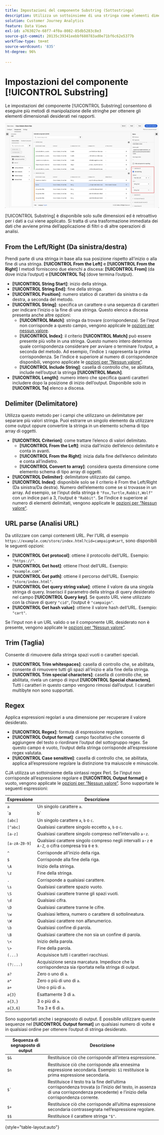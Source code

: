 ```yaml
---
title: Impostazioni del componente Substring (Sottostringa)
description: Utilizza un sottoinsieme di una stringa come elementi dimensionali.
solution: Customer Journey Analytics
feature: Data Views
exl-id: a763027e-68f7-4f0a-8082-85db5283c8e3
source-git-commit: 20135c39341eebbf680783ad0e71bf6c62e5377b
workflow-type: tm+mt
source-wordcount: '835'
ht-degree: 96%

---
```


# Impostazioni del componente [!UICONTROL Substring]

Le impostazioni del componente [!UICONTROL Substring] consentono di eseguire più metodi di manipolazione delle stringhe per ottenere gli elementi dimensionali desiderati nei rapporti.

![Impostazioni Substring (Sottostringa)](../assets/substring-settings.png)

[!UICONTROL Substring] è disponibile solo sulle dimensioni ed è retroattivo per i dati a cui viene applicato. Si tratta di una trasformazione immediata dei dati che avviene prima dell’applicazione di filtri o di altre operazioni di analisi.

## From the Left/Right (Da sinistra/destra)

Prendi parte di una stringa in base alla sua posizione rispetto all’inizio o alla fine di una stringa. **[!UICONTROL From the Left]** e **[!UICONTROL From the Right]** I metodi forniscono due elenchi a discesa: **[!UICONTROL From]** (da dove inizia l’output) e **[!UICONTROL To]** (dove termina l’output).

* **[!UICONTROL String Start]**: inizio della stringa.
* **[!UICONTROL String End]**: fine della stringa.
* **[!UICONTROL Position]**: numero statico di caratteri da sinistra o da destra, a seconda del metodo.
* **[!UICONTROL String]**: specifica un carattere o una sequenza di caratteri per indicare l’inizio o la fine di una stringa. Questo elenco a discesa presenta anche altre opzioni:
   * **[!UICONTROL Match]**: stringa da trovare (corrispondenza). Se l’input non corrisponde a questo campo, vengono applicale le [opzioni per nessun valore](no-value-options.md).
   * **[!UICONTROL Index]**: il criterio **[!UICONTROL Match]** può essere presente più volte in una stringa. Questo numero intero determina quale corrispondenza considerare per avviare o terminare l’output, a seconda del metodo. Ad esempio, l’indice `1` rappresenta la prima corrispondenza. Se l’indice è superiore al numero di corrispondenze disponibili, vengono applicate le [opzioni per “Nessun valore”](no-value-options.md).
   * **[!UICONTROL Include String]**: casella di controllo che, se abilitata, include nell’output la stringa **[!UICONTROL Match]**.
* **[!UICONTROL Length]**: numero intero che specifica quanti caratteri includere dopo la posizione di inizio dell’output. Disponibile solo in **[!UICONTROL To]** elenco a discesa.

## Delimiter (Delimitatore)

Utilizza questo metodo per i campi che utilizzano un delimitatore per separare più valori stringa. Puoi estrarre un singolo elemento da utilizzare come output oppure convertire la stringa in un elemento schema di tipo array di oggetti.

* **[!UICONTROL Criterion]**: come trattare l’elenco di valori delimitato.
   * **[!UICONTROL From the Left]**: inizia dall’inizio dell’elenco delimitato e conta in avanti.
   * **[!UICONTROL From the Right]**: inizia dalla fine dell’elenco delimitato e conta all’indietro.
   * **[!UICONTROL Convert to array]**: considera questa dimensione come elemento schema di tipo array di oggetti.
* **[!UICONTROL Delimiter]**: delimitatore utilizzato dal campo.
* **[!UICONTROL Index]**: disponibile solo se il criterio è From the Left/Right (Da sinistra/Da destra). Numero dell’elemento come se si trovasse in un array. Ad esempio, se l’input della stringa è `"Fox,Turtle,Rabbit,Wolf"` con un indice pari a 3, l’output è `"Rabbit"`. Se l’indice è superiore al numero di elementi delimitati, vengono applicate le [opzioni per “Nessun valore”](no-value-options.md).

## URL parse (Analisi URL)

Da utilizzare con campi contenenti URL. Per l’URL di esempio `https://example.com/store/index.html?cid=campaign#cart`, sono disponibili le seguenti opzioni:

* **[!UICONTROL Get protocol]**: ottiene il protocollo dell’URL. Esempio: `"https://"`.
* **[!UICONTROL Get host]**: ottiene l’host dell’URL. Esempio: `"example.com"`.
* **[!UICONTROL Get path]**: ottiene il percorso dell’URL. Esempio: `"store/index.html"`.
* **[!UICONTROL Get query string value]**: ottiene il valore da una singola stringa di query. Inserisci il parametro della stringa di query desiderato nel campo **[!UICONTROL Query key]**. Se questo URL viene utilizzato con la chiave di query `"cid"`, l’output è `"campaign"`.
* **[!UICONTROL Get hash value]**: ottiene il valore hash dell’URL. Esempio: `"cart"`.

Se l’input non è un URL valido o se il componente URL desiderato non è presente, vengono applicate le [opzioni per “Nessun valore”](no-value-options.md).

## Trim (Taglia)

Consente di rimuovere dalla stringa spazi vuoti o caratteri speciali.

* **[!UICONTROL Trim whitespaces]**: casella di controllo che, se abilitata, consente di rimuovere tutti gli spazi all’inizio e alla fine della stringa.
* **[!UICONTROL Trim special characters]**: casella di controllo che, se abilitata, rivela un campo di input **[!UICONTROL Special characters]**. Tutti i caratteri in questo campo vengono rimossi dall’output. I caratteri multibyte non sono supportati.

## Regex

Applica espressioni regolari a una dimensione per recuperare il valore desiderato.

* **[!UICONTROL Regex]**: formula di espressione regolare.
* **[!UICONTROL Output format]**: campo facoltativo che consente di aggiungere del testo o riordinare l’output del sottogruppo regex. Se questo campo è vuoto, l’output della stringa corrisponde all’espressione regex valutata.
* **[!UICONTROL Case sensitive]**: casella di controllo che, se abilitata, applica all’espressione regolare la distinzione tra maiuscole e minuscole.

CJA utilizza un sottoinsieme della sintassi regex Perl. Se l’input non corrisponde all’espressione regolare e **[!UICONTROL Output format]** è vuoto, vengono applicate le [opzioni per “Nessun valore”](no-value-options.md). Sono supportate le seguenti espressioni:

| Espressione | Descrizione |
| --- | --- |
| `a` | Un singolo carattere `a`. |
| `a|b` | Un singolo carattere `a` o `b`. |
| `[abc]` | Un singolo carattere `a`, `b` o `c`. |
| `[^abc]` | Qualsiasi carattere singolo eccetto `a`, `b` o `c`. |
| `[a-z]` | Qualsiasi carattere singolo compreso nell’intervallo `a`-`z`. |
| `[a-zA-Z0-9]` | Qualsiasi carattere singolo compreso negli intervalli `a`-`z` e `A`-`Z`, o cifra compresa tra `0` e `9`. |
| `^` | Corrisponde all’inizio della riga. |
| `$` | Corrisponde alla fine della riga. |
| `\A` | Inizio della stringa. |
| `\z` | Fine della stringa. |
| `.` | Corrisponde a qualsiasi carattere. |
| `\s` | Qualsiasi carattere spazio vuoto. |
| `\S` | Qualsiasi carattere tranne gli spazi vuoti. |
| `\d` | Qualsiasi cifra. |
| `\D` | Qualsiasi carattere tranne le cifre. |
| `\w` | Qualsiasi lettera, numero o carattere di sottolineatura. |
| `\W` | Qualsiasi carattere non alfanumerico. |
| `\b` | Qualsiasi confine di parola. |
| `\B` | Qualsiasi carattere che non sia un confine di parola. |
| `\<` | Inizio della parola. |
| `\>` | Fine della parola. |
| `(...)` | Acquisisce tutti i caratteri racchiusi. |
| `(?:...)` | Acquisizione senza marcatura. Impedisce che la corrispondenza sia riportata nella stringa di output. |
| `a?` | Zero o uno di `a`. |
| `a*` | Zero o più di uno di `a`. |
| `a+` | Uno o più di `a`. |
| `a{3}` | Esattamente 3 di `a`. |
| `a{3,}` | 3 o più di `a`. |
| `a{3,6}` | Tra 3 e 6 di `a`. |

Sono supportati anche i segnaposto di output. È possibile utilizzare queste sequenze nel **[!UICONTROL Output format]** un qualsiasi numero di volte e in qualsiasi ordine per ottenere l’output di stringa desiderato.

| Sequenza di segnaposto di output | Descrizione |
| --- | --- |
| `$&` | Restituisce ciò che corrisponde all’intera espressione. |
| `$n` | Restituisce ciò che corrisponde alla ennesima espressione secondaria. Esempio: `$1` restituisce la prima espressione secondaria. |
| ``$` `` | Restituisce il testo tra la fine dell’ultima corrispondenza trovata (o l’inizio del testo, in assenza di una corrispondenza precedente) e l’inizio della corrispondenza corrente. |
| `$+` | Restituisce ciò che corrisponde all’ultima espressione secondaria contrassegnata nell’espressione regolare. |
| `$$` | Restituisce il carattere stringa `"$"`. |

{style="table-layout:auto"}
